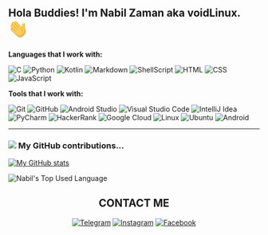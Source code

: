 ## Hola Buddies! I'm Nabil Zaman aka voidLinux. <img src="https://raw.githubusercontent.com/AnggaR96s/AnggaR96s/master/assets/Hi.gif" width="40px">

**Languages that I work with:**  

![C](https://img.shields.io/badge/c-%2300599C.svg?style=for-the-badge&logo=c&logoColor=white)
![Python](https://img.shields.io/badge/Python-3776AB?style=for-the-badge&logo=python&logoColor=white)
![Kotlin](https://img.shields.io/badge/Kotlin-0095D5?&style=for-the-badge&logo=kotlin&logoColor=white)
![Markdown](https://img.shields.io/badge/Markdown-000000?style=for-the-badge&logo=markdown&logoColor=white)
![ShellScript](https://img.shields.io/badge/Shell_Script-121011?style=for-the-badge&logo=gnu-bash&logoColor=white)
![HTML](https://img.shields.io/badge/HTML5-E34F26?style=for-the-badge&logo=html5&logoColor=white)
![CSS](https://img.shields.io/badge/CSS3-1572B6?style=for-the-badge&logo=css3&logoColor=white)
![JavaScript](https://img.shields.io/badge/JavaScript-323330?style=for-the-badge&logo=javascript&logoColor=F7DF1E)

**Tools that I work with:**

![Git](https://img.shields.io/badge/git-%23F05033.svg?style=for-the-badge&logo=git&logoColor=white)
![GitHub](https://img.shields.io/badge/github-%23121011.svg?style=for-the-badge&logo=github&logoColor=white)
![Android Studio](https://img.shields.io/badge/Android%20Studio-3DDC84.svg?style=for-the-badge&logo=android-studio&logoColor=white)
![Visual Studio Code](https://img.shields.io/badge/VisualStudioCode-0078d7.svg?style=for-the-badge&logo=visual-studio-code&logoColor=white)
![IntelliJ Idea](https://img.shields.io/badge/IntelliJIDEA-000000.svg?style=for-the-badge&logo=intellij-idea&logoColor=white)
![PyCharm](https://img.shields.io/badge/PyCharm-000000.svg?&style=for-the-badge&logo=PyCharm&logoColor=white)
![HackerRank](https://img.shields.io/badge/-Hackerrank-2EC866?style=for-the-badge&logo=HackerRank&logoColor=white)
![Google Cloud](https://img.shields.io/badge/GoogleCloud-%234285F4.svg?style=for-the-badge&logo=google-cloud&logoColor=white)
![Linux](https://img.shields.io/badge/Linux-FCC624?style=for-the-badge&logo=linux&logoColor=black)
![Ubuntu](https://img.shields.io/badge/Ubuntu-E95420?style=for-the-badge&logo=ubuntu&logoColor=white)
![Android](https://img.shields.io/badge/Android-3DDC84?style=for-the-badge&logo=android&logoColor=white)


---

### <img src="https://media.giphy.com/media/VgCDAzcKvsR6OM0uWg/giphy.gif" width="50"> My GitHub contributions...
[![My GitHub stats](https://github-readme-stats.vercel.app/api?username=naabilzaman)](https://github.com/naabilzaman)

![Nabil's Top Used Language](https://github-readme-stats.vercel.app/api/top-langs/?username=naabilzaman&layout=compact&theme=midnight-purple&langs_count=10)

<h2 align="center">CONTACT ME</h2>
<div align="center">

<a href="https://t.me/naabilzaman/" title="Telegram">
<img src="https://img.shields.io/badge/Telegram-2CA5E0?style=for-the-badge&logo=telegram&logoColor=white" alt="Telegram"></a>
<a href="https://www.instagram.com/naabilzaman/" title="Instagram">
<img src="https://img.shields.io/badge/Instagram-E4405F?style=for-the-badge&logo=instagram&logoColor=white" alt="Instagram"></a>
<a href="https://www.facebook.com/naabilzaman" title="Facebook">
<img src="https://img.shields.io/badge/Facebook-1877F2?style=for-the-badge&logo=facebook&logoColor=white" alt="Facebook"></a>

</div>


<!---
iamnabilzaman/iamnabilzaman is a ✨ special ✨ repository because its `README.md` (this file) appears on your GitHub profile.
You can click the Preview link to take a look at your changes.
---> 
